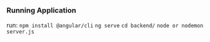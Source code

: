 ### Running Application

run:
`npm install @angular/cli`
`ng serve`
`cd backend/`
`node or nodemon server.js`

